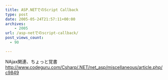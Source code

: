 ```yaml
---
title: ASP.NETでのScript Callback
type: post
date: 2005-05-24T21:57:11+00:00
archives:
    - 2005
url: /asp-netでのscript-callback/
post_views_count:
  - 90

---
```

NAjax関連、ちょっと覚書  
<http://www.codeguru.com/Csharp/.NET/net_asp/miscellaneous/article.php/c9849>